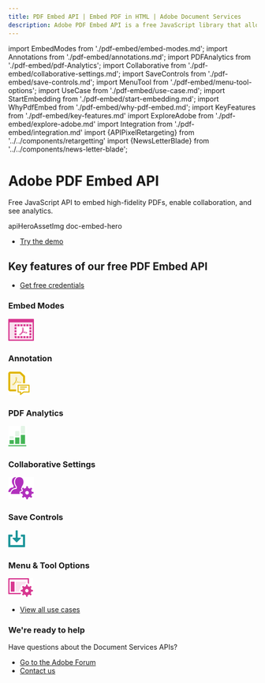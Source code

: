 ```yaml
---
title: PDF Embed API | Embed PDF in HTML | Adobe Document Services
description: Adobe PDF Embed API is a free JavaScript library that allows you to quickly and easily embed PDFs in web applications with only a few lines of code. Learn more now.
---
```


import EmbedModes from './pdf-embed/embed-modes.md';
import Annotations from './pdf-embed/annotations.md';
import PDFAnalytics from './pdf-embed/pdf-Analytics';
import Collaborative from './pdf-embed/collaborative-settings.md';
import SaveControls from './pdf-embed/save-controls.md';
import MenuTool from './pdf-embed/menu-tool-options';
import UseCase from './pdf-embed/use-case.md';
import StartEmbedding from './pdf-embed/start-embedding.md';
import WhyPdfEmbed from './pdf-embed/why-pdf-embed.md';
import KeyFeatures from './pdf-embed/key-features.md'
import ExploreAdobe from './pdf-embed/explore-adobe.md'
import Integration from './pdf-embed/integration.md'
import {APIPixelRetargeting} from '../../components/retargetting'
import {NewsLetterBlade} from '../../components/news-letter-blade';



<Hero slots="heading, text, assetsImg, buttons" customLayout variant="fullwidth" className="herobgImage Hero-Banner"/>

# Adobe PDF Embed API

Free JavaScript API to embed high-fidelity PDFs, enable collaboration, and see analytics.


apiHeroAssetImg doc-embed-hero

- [Try the demo](https://www.adobe.com/go/pdfEmbedAPI_demo)



<WrapperComponent slots="content" theme="light" className="WhyPdfEmbed"/>

<WhyPdfEmbed />


<SummaryBlock slots="heading, buttons"  background="rgb(31, 42, 73)" buttonPositionRight  className="embed-key-features"/>

## Key features of our free PDF Embed API 

- [Get free credentials](https://documentcloud.adobe.com/dc-integration-creation-app-cdn/main.html?api=pdf-embed-api)


<TabsBlock orientation="vertical" slots="heading, image, content"  repeat="6" theme="dark"  className='bgBlue code-block-0 embed-key-features embed-key-features-code-block' />

### Embed Modes

![EMPTY_ALT](../images/embed.svg)

<EmbedModes />

### Annotation

![EMPTY_ALT](../images/annotations.svg)

<Annotations />


### PDF Analytics

![EMPTY_ALT](../images/analytics-green.svg)

<PDFAnalytics />

### Collaborative Settings

![EMPTY_ALT](../images/collaborative_settings.svg)

<Collaborative />

### Save Controls

![EMPTY_ALT](../images/save_control.svg)

<SaveControls />

### Menu & Tool Options

![EMPTY_ALT](../images/menu_tool_options.svg)

<MenuTool />


<WrapperComponent slots="content" theme="lightest" className="integration-with-adobe"/>

<Integration />


<WrapperComponent slots="content" theme="light" className="start-modifying-pdf"/>

<StartEmbedding/>



<WrapperComponent slots="content" theme="lightest" className="Use-cases-for-PDF-services-API"/>

<UseCase />


<TextBlock slots="buttons" isCentered theme="lightest" className='padding-5 Use-cases-for-PDF-services-API'/>

* [View all use cases](/src/pages/use-cases/agreements-and-contracts/sales-proposals-and-contracts/)


<WrapperComponent slots="content" theme="light" className="other-Adobe-Document-Services-APIs"/>

<ExploreAdobe />

<NewsLetterBlade className="news-letter"/>

<SummaryBlock slots="heading, text, buttons" theme="lightest" background="white" className="How-to-get-started"/>

### We're ready to help

Have questions about the Document Services APIs?

* [Go to the Adobe Forum](https://www.adobe.com/go/pdftoolsapi_forum)
* [Contact us](../pricing/contact.md)

<APIPixelRetargeting/>
